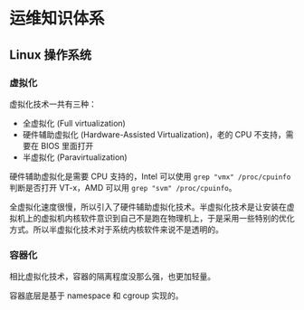 # 运维知识体系
## Linux 操作系统
### 虚拟化
虚拟化技术一共有三种：
- 全虚拟化 (Full virtualization)
- 硬件辅助虚拟化 (Hardware-Assisted Virtualization)，老的 CPU 不支持，需要在 BIOS 里面打开
- 半虚拟化 (Paravirtualization)

硬件辅助虚拟化是需要 CPU 支持的，Intel 可以使用 `grep "vmx" /proc/cpuinfo` 判断是否打开 VT-x，AMD 可以用 `grep "svm" /proc/cpuinfo`。

全虚拟化速度很慢，所以引入了硬件辅助虚拟化技术。半虚拟化技术是让安装在虚拟机上的虚拟机内核软件意识到自己不是跑在物理机上，于是采用一些特别的优化方式。所以半虚拟化技术对于系统内核软件来说不是透明的。

### 容器化
相比虚拟化技术，容器的隔离程度没那么强，也更加轻量。

容器底层是基于 namespace 和 cgroup 实现的。
